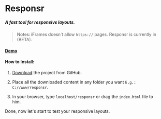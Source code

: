 # Responsr
##### A fast tool for responsive layouts.

> Notes: iFrames doesn't allow `https://` pages. Responsr is currently in (BETA).

#### [Demo](http://isacfadoni.github.io/responsr)

#### How to Install:

1. [Download](https://github.com/isacfadoni/responsr/archive/master.zip) the project from GitHub.
  
2. Place all the downloaded content in any folder you want `E.g.: C://www/responsr`.

3. In your browser, type `localhost/responsr` or drag the `index.html` file to him.

Done, now let's start to test your responsive layouts.
